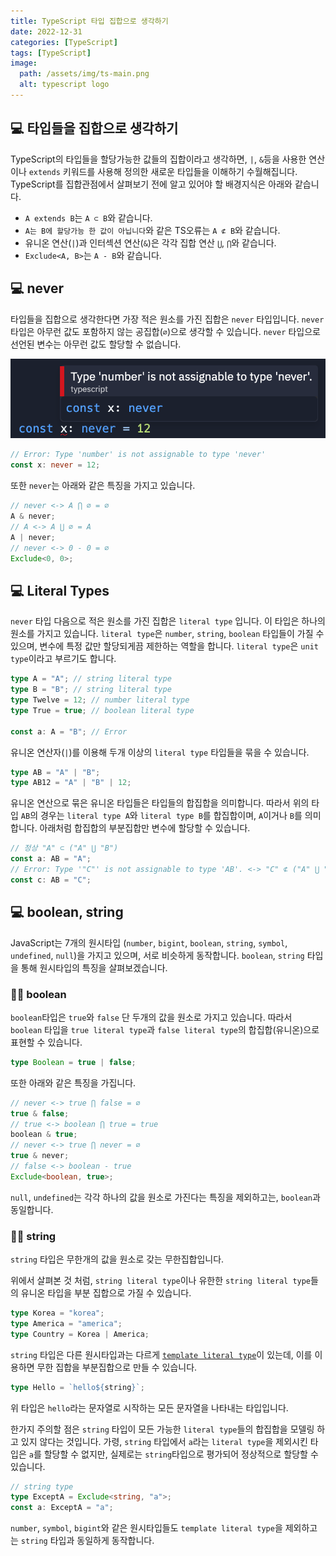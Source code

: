 ```yaml
---
title: TypeScript 타입 집합으로 생각하기
date: 2022-12-31
categories: [TypeScript]
tags: [TypeScript]
image:
  path: /assets/img/ts-main.png
  alt: typescript logo
---
```


## 💻 타입들을 집합으로 생각하기

TypeScript의 타입들을 할당가능한 값들의 집합이라고 생각하면, `|`, `&`등을 사용한 연산이나 `extends` 키워드를 사용해 정의한 새로운 타입들을 이해하기 수월해집니다. TypeScript를 집합관점에서 살펴보기 전에 알고 있어야 할 배경지식은 아래와 같습니다.

- `A extends B`는 `A ⊂ B`와 같습니다.
- `A는 B에 할당가능 한 값이 아닙니다`와 같은 TS오류는 `A ⊄ B`와 같습니다.
- 유니온 연산(`|`)과 인터섹션 연산(`&`)은 각각 집합 연산 `⋃`, `⋂`와 같습니다.
- `Exclude<A, B>`는 `A - B`와 같습니다.

## 💻 never

타입들을 집합으로 생각한다면 가장 적은 원소를 가진 집합은 `never` 타입입니다. `never` 타입은 아무런 값도 포함하지 않는 공집합(`∅`)으로 생각할 수 있습니다. `never` 타입으로 선언된 변수는 아무런 값도 할당할 수 없습니다.

![never-assign](/assets/img/typescript-set-theory/never-assign.png)

```typescript
// Error: Type 'number' is not assignable to type 'never'
const x: never = 12;
```

또한 `never`는 아래와 같은 특징을 가지고 있습니다.

```typescript
// never <-> A ⋂ ∅ = ∅
A & never;
// A <-> A ⋃ ∅ = A
A | never;
// never <-> 0 - 0 = ∅
Exclude<0, 0>;
```

## 💻 Literal Types

`never` 타입 다음으로 적은 원소를 가진 집합은 `literal type` 입니다. 이 타입은 하나의 원소를 가지고 있습니다. `literal type`은 `number`, `string`, `boolean` 타입들이 가질 수 있으며, 변수에 특정 값만 할당되게끔 제한하는 역할을 합니다. `literal type`은 `unit type`이라고 부르기도 합니다.

```typescript
type A = "A"; // string literal type
type B = "B"; // string literal type
type Twelve = 12; // number literal type
type True = true; // boolean literal type

const a: A = "B"; // Error
```

유니온 연산자(`|`)를 이용해 두개 이상의 `literal type` 타입들을 묶을 수 있습니다.

```typescript
type AB = "A" | "B";
type AB12 = "A" | "B" | 12;
```

유니온 연산으로 묶은 유니온 타입들은 타입들의 합집합을 의미합니다. 따라서 위의 타입 `AB`의 경우는 `literal type A`와 `literal type B`를 합집합이며, `A`이거나 `B`를 의미합니다. 아래처럼 합집합의 부분집합만 변수에 할당할 수 있습니다.

```typescript
// 정상 "A" ⊂ ("A" ⋃ "B")
const a: AB = "A";
// Error: Type '"C"' is not assignable to type 'AB'. <-> "C" ⊄ ("A" ⋃ "B")
const c: AB = "C";
```

## 💻 boolean, string

JavaScript는 7개의 원시타입 (`number`, `bigint`, `boolean`, `string`, `symbol`, `undefined`, `null`)을 가지고 있으며, 서로 비슷하게 동작합니다. `boolean`, `string` 타입을 통해 원시타입의 특징을 살펴보겠습니다.

### 👨‍💻 boolean

`boolean`타입은 `true`와 `false` 단 두개의 값을 원소로 가지고 있습니다. 따라서 `boolean` 타입을 `true literal type`과 `false literal type`의 합집합(유니온)으로 표현할 수 있습니다.

```typescript
type Boolean = true | false;
```

또한 아래와 같은 특징을 가집니다.

```typescript
// never <-> true ⋂ false = ∅
true & false;
// true <-> boolean ⋂ true = true
boolean & true;
// never <-> true ⋂ never = ∅
true & never;
// false <-> boolean - true
Exclude<boolean, true>;
```

`null`, `undefined`는 각각 하나의 값을 원소로 가진다는 특징을 제외하고는, `boolean`과 동일합니다.

### 👨‍💻 string

`string` 타입은 무한개의 값을 원소로 갖는 무한집합입니다.

위에서 살펴본 것 처럼, `string literal type`이나 유한한 `string literal type`들의 유니온 타입을 부분 집합으로 가질 수 있습니다.

```typescript
type Korea = "korea";
type America = "america";
type Country = Korea | America;
```

`string` 타입은 다른 원시타입과는 다르게 [`template literal type`](https://www.typescriptlang.org/docs/handbook/2/template-literal-types.html)이 있는데, 이를 이용하면 무한 집합을 부분집합으로 만들 수 있습니다.

```typescript
type Hello = `hello${string}`;
```

위 타입은 `hello`라는 문자열로 시작하는 모든 문자열을 나타내는 타입입니다.

한가지 주의할 점은 `string` 타입이 모든 가능한 `literal type`들의 합집합을 모델링 하고 있지 않다는 것입니다. 가령, `string` 타입에서 `a`라는 `literal type`을 제외시킨 타입은 `a`를 할당할 수 없지만, 실제로는 `string`타입으로 평가되어 정상적으로 할당할 수 있습니다.

```typescript
// string type
type ExceptA = Exclude<string, "a">;
const a: ExceptA = "a";
```

`number`, `symbol`, `bigint`와 같은 원시타입들도 `template literal type`을 제외하고는 `string` 타입과 동일하게 동작합니다.

